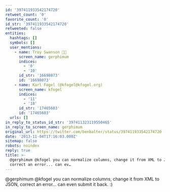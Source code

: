 ```yaml
---
id: '397411933542174720'
retweet_count: '0'
favorite_count: '0'
id_str: '397411933542174720'
retweeted: false
entities:
  hashtags: []
  symbols: []
  user_mentions:
    - name: Troy Swanson 🏳️‍🌈
      screen_name: gerphimum
      indices:
        - '0'
        - '10'
      id_str: '16698073'
      id: '16698073'
    - name: Karl Fogel (@kfogel@kfogel.org)
      screen_name: kfogel
      indices:
        - '11'
        - '18'
      id_str: '17465603'
      id: '17465603'
  urls: []
in_reply_to_status_id_str: '397411323119550465'
in_reply_to_screen_name: gerphimum
original_url: https://twitter.com/benbalter/status/397411933542174720
date: '2013-11-04T17:16:03.000Z'
sitemap: false
robots: noindex
reply: true
title: >-
  @gerphimum @kfogel you can normalize columns, change it from XML to JSON,
  correct an error... can ev…
---
```


@gerphimum @kfogel you can normalize columns, change it from XML to JSON, correct an error... can even submit it back. :)
